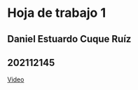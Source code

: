 # Hoja de trabajo 1

## Daniel Estuardo Cuque Ruíz
## 202112145


[Video](https://www.youtube.com/watch?v=xxaIb1LMQi0)